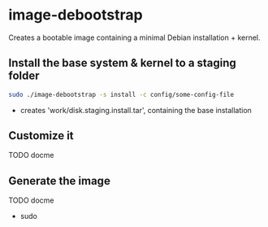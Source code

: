 image-debootstrap
=================

Creates a bootable image containing a minimal Debian installation + kernel.


Install the base system & kernel to a staging folder
----------------------------------------------------
```bash
sudo ./image-debootstrap -s install -c config/some-config-file
```
- creates 'work/disk.staging.install.tar', containing the base installation


Customize it
------------
TODO docme


Generate the image
------------------
TODO docme
+ sudo

